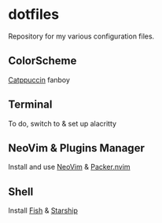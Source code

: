 # dotfiles
Repository for my various configuration files.

## ColorScheme
[Catppuccin](https://github.com/catppuccin/catppuccin) fanboy

## Terminal
To do, switch to & set up alacritty

## NeoVim & Plugins Manager
Install and use [NeoVim](https://github.com/neovim/neovim/wiki/Installing-Neovim) & [Packer.nvim](https://github.com/wbthomason/packer.nvim)

## Shell
Install [Fish](https://fishshell.com/) & [Starship](https://starship.rs/)

